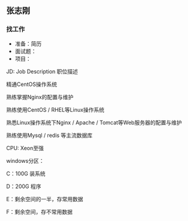 

## 张志刚

### 找工作

- 准备：简历
- 面试题：
- 项目：

JD: Job Description   职位描述

精通CentOS操作系统

熟练掌握Nginx的配置与维护





熟练使用CentOS / RHEL等Linux操作系统

熟悉Linux操作系统下Nginx / Apache / Tomcat等Web服务器的配置与维护

熟练使用Mysql / redis 等主流数据库



CPU: Xeon至强



windows分区：

C：100G 装系统

D：200G 程序

E：剩余空间的一半，存常用数据

F：剩余空间，存不常用数据











